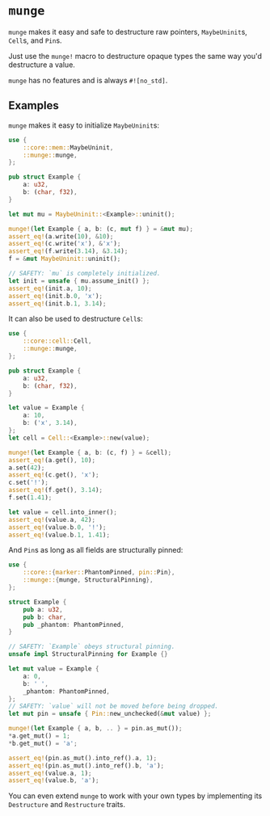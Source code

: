 # `munge`

`munge` makes it easy and safe to destructure raw pointers, `MaybeUninit`s, `Cell`s, and `Pin`s.

Just use the `munge!` macro to destructure opaque types the same way you'd destructure a value.

`munge` has no features and is always `#![no_std]`.

## Examples

`munge` makes it easy to initialize `MaybeUninit`s:

```rust
use {
    ::core::mem::MaybeUninit,
    ::munge::munge,
};

pub struct Example {
    a: u32,
    b: (char, f32),
}

let mut mu = MaybeUninit::<Example>::uninit();

munge!(let Example { a, b: (c, mut f) } = &mut mu);
assert_eq!(a.write(10), &10);
assert_eq!(c.write('x'), &'x');
assert_eq!(f.write(3.14), &3.14);
f = &mut MaybeUninit::uninit();

// SAFETY: `mu` is completely initialized.
let init = unsafe { mu.assume_init() };
assert_eq!(init.a, 10);
assert_eq!(init.b.0, 'x');
assert_eq!(init.b.1, 3.14);
```

It can also be used to destructure `Cell`s:

```rust
use {
    ::core::cell::Cell,
    ::munge::munge,
};

pub struct Example {
    a: u32,
    b: (char, f32),
}

let value = Example {
    a: 10,
    b: ('x', 3.14),
};
let cell = Cell::<Example>::new(value);

munge!(let Example { a, b: (c, f) } = &cell);
assert_eq!(a.get(), 10);
a.set(42);
assert_eq!(c.get(), 'x');
c.set('!');
assert_eq!(f.get(), 3.14);
f.set(1.41);

let value = cell.into_inner();
assert_eq!(value.a, 42);
assert_eq!(value.b.0, '!');
assert_eq!(value.b.1, 1.41);
```

And `Pin`s as long as all fields are structurally pinned:

```rust
use {
    ::core::{marker::PhantomPinned, pin::Pin},
    ::munge::{munge, StructuralPinning},
};

struct Example {
    pub a: u32,
    pub b: char,
    pub _phantom: PhantomPinned,
}

// SAFETY: `Example` obeys structural pinning.
unsafe impl StructuralPinning for Example {}

let mut value = Example {
    a: 0,
    b: ' ',
    _phantom: PhantomPinned,
};
// SAFETY: `value` will not be moved before being dropped.
let mut pin = unsafe { Pin::new_unchecked(&mut value) };

munge!(let Example { a, b, .. } = pin.as_mut());
*a.get_mut() = 1;
*b.get_mut() = 'a';

assert_eq!(pin.as_mut().into_ref().a, 1);
assert_eq!(pin.as_mut().into_ref().b, 'a');
assert_eq!(value.a, 1);
assert_eq!(value.b, 'a');
```

You can even extend `munge` to work with your own types by implementing its `Destructure` and
`Restructure` traits.
